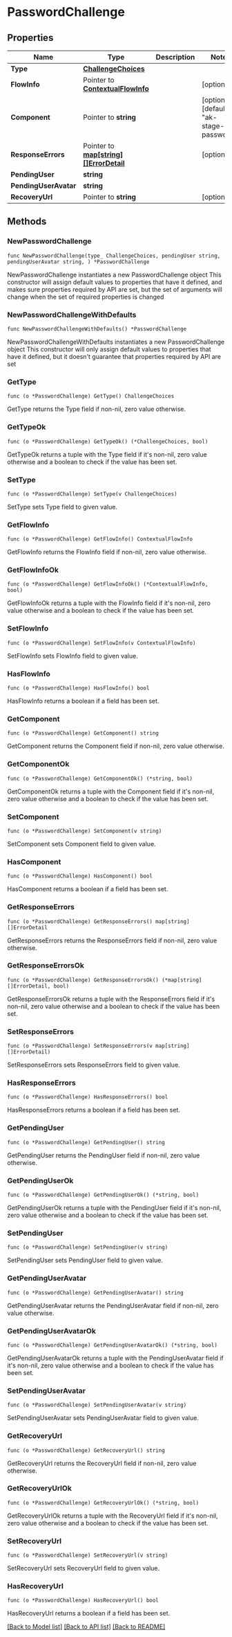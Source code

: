 # PasswordChallenge

## Properties

Name | Type | Description | Notes
------------ | ------------- | ------------- | -------------
**Type** | [**ChallengeChoices**](ChallengeChoices.md) |  | 
**FlowInfo** | Pointer to [**ContextualFlowInfo**](ContextualFlowInfo.md) |  | [optional] 
**Component** | Pointer to **string** |  | [optional] [default to "ak-stage-password"]
**ResponseErrors** | Pointer to [**map[string][]ErrorDetail**](array.md) |  | [optional] 
**PendingUser** | **string** |  | 
**PendingUserAvatar** | **string** |  | 
**RecoveryUrl** | Pointer to **string** |  | [optional] 

## Methods

### NewPasswordChallenge

`func NewPasswordChallenge(type_ ChallengeChoices, pendingUser string, pendingUserAvatar string, ) *PasswordChallenge`

NewPasswordChallenge instantiates a new PasswordChallenge object
This constructor will assign default values to properties that have it defined,
and makes sure properties required by API are set, but the set of arguments
will change when the set of required properties is changed

### NewPasswordChallengeWithDefaults

`func NewPasswordChallengeWithDefaults() *PasswordChallenge`

NewPasswordChallengeWithDefaults instantiates a new PasswordChallenge object
This constructor will only assign default values to properties that have it defined,
but it doesn't guarantee that properties required by API are set

### GetType

`func (o *PasswordChallenge) GetType() ChallengeChoices`

GetType returns the Type field if non-nil, zero value otherwise.

### GetTypeOk

`func (o *PasswordChallenge) GetTypeOk() (*ChallengeChoices, bool)`

GetTypeOk returns a tuple with the Type field if it's non-nil, zero value otherwise
and a boolean to check if the value has been set.

### SetType

`func (o *PasswordChallenge) SetType(v ChallengeChoices)`

SetType sets Type field to given value.


### GetFlowInfo

`func (o *PasswordChallenge) GetFlowInfo() ContextualFlowInfo`

GetFlowInfo returns the FlowInfo field if non-nil, zero value otherwise.

### GetFlowInfoOk

`func (o *PasswordChallenge) GetFlowInfoOk() (*ContextualFlowInfo, bool)`

GetFlowInfoOk returns a tuple with the FlowInfo field if it's non-nil, zero value otherwise
and a boolean to check if the value has been set.

### SetFlowInfo

`func (o *PasswordChallenge) SetFlowInfo(v ContextualFlowInfo)`

SetFlowInfo sets FlowInfo field to given value.

### HasFlowInfo

`func (o *PasswordChallenge) HasFlowInfo() bool`

HasFlowInfo returns a boolean if a field has been set.

### GetComponent

`func (o *PasswordChallenge) GetComponent() string`

GetComponent returns the Component field if non-nil, zero value otherwise.

### GetComponentOk

`func (o *PasswordChallenge) GetComponentOk() (*string, bool)`

GetComponentOk returns a tuple with the Component field if it's non-nil, zero value otherwise
and a boolean to check if the value has been set.

### SetComponent

`func (o *PasswordChallenge) SetComponent(v string)`

SetComponent sets Component field to given value.

### HasComponent

`func (o *PasswordChallenge) HasComponent() bool`

HasComponent returns a boolean if a field has been set.

### GetResponseErrors

`func (o *PasswordChallenge) GetResponseErrors() map[string][]ErrorDetail`

GetResponseErrors returns the ResponseErrors field if non-nil, zero value otherwise.

### GetResponseErrorsOk

`func (o *PasswordChallenge) GetResponseErrorsOk() (*map[string][]ErrorDetail, bool)`

GetResponseErrorsOk returns a tuple with the ResponseErrors field if it's non-nil, zero value otherwise
and a boolean to check if the value has been set.

### SetResponseErrors

`func (o *PasswordChallenge) SetResponseErrors(v map[string][]ErrorDetail)`

SetResponseErrors sets ResponseErrors field to given value.

### HasResponseErrors

`func (o *PasswordChallenge) HasResponseErrors() bool`

HasResponseErrors returns a boolean if a field has been set.

### GetPendingUser

`func (o *PasswordChallenge) GetPendingUser() string`

GetPendingUser returns the PendingUser field if non-nil, zero value otherwise.

### GetPendingUserOk

`func (o *PasswordChallenge) GetPendingUserOk() (*string, bool)`

GetPendingUserOk returns a tuple with the PendingUser field if it's non-nil, zero value otherwise
and a boolean to check if the value has been set.

### SetPendingUser

`func (o *PasswordChallenge) SetPendingUser(v string)`

SetPendingUser sets PendingUser field to given value.


### GetPendingUserAvatar

`func (o *PasswordChallenge) GetPendingUserAvatar() string`

GetPendingUserAvatar returns the PendingUserAvatar field if non-nil, zero value otherwise.

### GetPendingUserAvatarOk

`func (o *PasswordChallenge) GetPendingUserAvatarOk() (*string, bool)`

GetPendingUserAvatarOk returns a tuple with the PendingUserAvatar field if it's non-nil, zero value otherwise
and a boolean to check if the value has been set.

### SetPendingUserAvatar

`func (o *PasswordChallenge) SetPendingUserAvatar(v string)`

SetPendingUserAvatar sets PendingUserAvatar field to given value.


### GetRecoveryUrl

`func (o *PasswordChallenge) GetRecoveryUrl() string`

GetRecoveryUrl returns the RecoveryUrl field if non-nil, zero value otherwise.

### GetRecoveryUrlOk

`func (o *PasswordChallenge) GetRecoveryUrlOk() (*string, bool)`

GetRecoveryUrlOk returns a tuple with the RecoveryUrl field if it's non-nil, zero value otherwise
and a boolean to check if the value has been set.

### SetRecoveryUrl

`func (o *PasswordChallenge) SetRecoveryUrl(v string)`

SetRecoveryUrl sets RecoveryUrl field to given value.

### HasRecoveryUrl

`func (o *PasswordChallenge) HasRecoveryUrl() bool`

HasRecoveryUrl returns a boolean if a field has been set.


[[Back to Model list]](../README.md#documentation-for-models) [[Back to API list]](../README.md#documentation-for-api-endpoints) [[Back to README]](../README.md)


